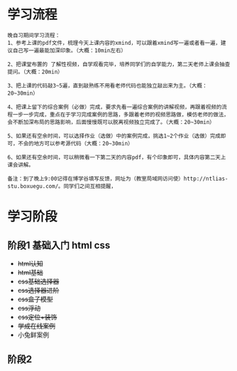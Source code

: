 # 学习流程
```
晚自习期间学习流程：
1、参考上课的pdf文件，梳理今天上课内容的xmind，可以跟着xmind写一遍或者看一遍，建议自己写一遍最能加深印象。（大概：10min左右）

2、把课堂布置的 了解性视频，自学观看完毕，培养同学们的自学能力，第二天老师上课会抽查提问。（大概：20min）

3、把上课的代码敲3~5遍，直到敲熟练不用看老师代码也能独立敲出来为主。（大概：20~30min）

4、把课上留下的综合案例（必做）完成，要求先看一遍综合案例的讲解视频，再跟着视频的流程一步一步完成，重点在于学习完成案例的思路，多跟着老师的视频思路做，模仿老师的做法，会不断加深布局的思路影响，后面慢慢既可以脱离视频独立完成了。（大概：20~30min）

5、如果还有空余时间，可以选择作业（选做）中的案例完成，挑选1~2个作业（选做）完成即可，不会的地方可以参考源代码（大概：20~30min）

6、如果还有空余时间，可以稍微看一下第二天的内容pdf，有个印象即可，具体内容第二天上课会讲解。

备注：到了晚上9:00记得在博学谷填写反馈，网址为（教室局域网访问使）http://ntlias-stu.boxuegu.com/。同学们之间互相提醒，

```
# 学习阶段
## 阶段1 基础入门 html css
- ~~html认知~~
- ~~html基础~~
- ~~css基础选择器~~
- ~~css选择器进阶~~
- ~~css盒子模型~~
- ~~css浮动~~
- ~~css定位+装饰~~
- ~~学成在线案例~~
- 小兔鲜案例
## 阶段2
